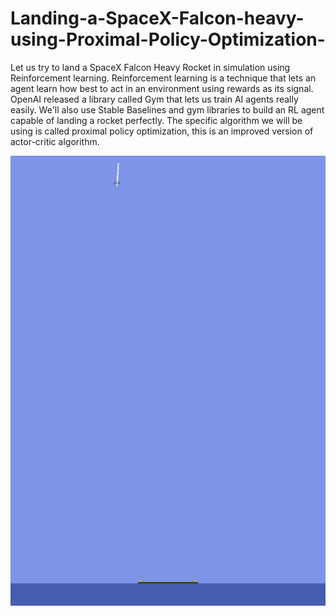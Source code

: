 # Landing-a-SpaceX-Falcon-heavy-using-Proximal-Policy-Optimization-
Let us try to land a SpaceX Falcon Heavy Rocket in simulation using Reinforcement learning. Reinforcement learning is a technique that lets an agent learn how best to act in an environment using rewards as its signal. OpenAI released a library called Gym that lets us train AI agents really easily. We'll also use Stable Baselines and gym libraries to build an RL agent capable of landing a rocket perfectly. The specific algorithm we will be using is called proximal policy optimization, this is an improved version of actor-critic algorithm.

![alt-text](ezgif.com-video-to-gif.gif)
